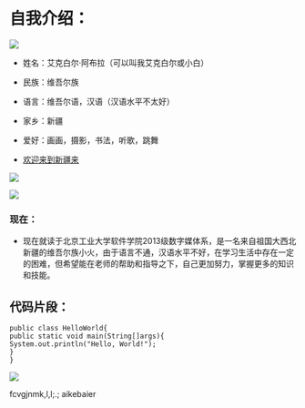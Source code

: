 # 自我介绍：
![](http://img8.ph.126.net/66FQvXaUsGd3TtdEDQN8Nw==/6597715179982359048.gif)
* 姓名：艾克白尔·阿布拉（可以叫我艾克白尔或小白）
* 民族：维吾尔族
* 语言：维吾尔语，汉语（汉语水平不太好）
* 家乡：新疆
* 爱好：画画，摄影，书法，听歌，跳舞
 
* [欢迎来到新疆来](http://lvyou.baidu.com/xinjiang/?from=zhixin)


![](http://hiphotos.baidu.com/lvpics/pic/item/d50735fae6cd7b89d0039aa50e2442a7d9330eac.jpg)


![](http://pic1.nipic.com/2008-11-19/2008111904038222_2.jpg)


### 现在：
*   现在就读于北京工业大学软件学院2013级数字媒体系，是一名来自祖国大西北新疆的维吾尔族小火，由于语言不通，汉语水平不好，在学习生活中存在一定的困难，但希望能在老师的帮助和指导之下，自己更加努力，掌握更多的知识和技能。


## 代码片段：
```
public class HelloWorld{
public static void main(String[]args){
System.out.println("Hello, World!");
}
}
```
![](http://img8.ph.126.net/Prg92IZ2FTy0rs-P1kSQzw==/6597729473633521598.gif)


fcvgjnmk,l,l;.;
aikebaier


